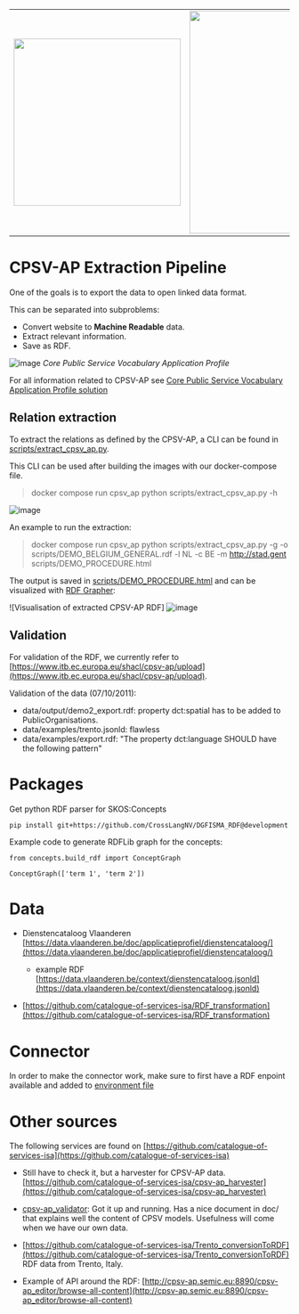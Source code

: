 <table cellspacing="0" cellpadding="0">
    <tr>
        <td><img src="https://user-images.githubusercontent.com/8747446/160939167-1e70640f-ba7d-48fa-93a3-7167520fbbd7.png" width="300"></td>
        <td><img src="https://user-images.githubusercontent.com/8747446/160938749-10b34fed-c9e8-4644-8218-2d61fcae5299.png" width="400"></td>
    </tr>
</table>

# CPSV-AP Extraction Pipeline

One of the goals is to export the data to open linked data format.

This can be separated into subproblems:

* Convert website to **Machine Readable** data.
* Extract relevant information.
* Save as RDF.

![image](https://user-images.githubusercontent.com/8747446/161078291-803b78de-b4f9-414f-aa53-3c444fd7e671.png)
  *Core Public Service Vocabulary Application Profile*

For all information related to CPSV-AP
see [Core Public Service Vocabulary Application Profile solution](https://joinup.ec.europa.eu/collection/semantic-interoperability-community-semic/solution/core-public-service-vocabulary-application-profile/releases)

## Relation extraction

To extract the relations as defined by the CPSV-AP, a CLI can be found
in [scripts/extract_cpsv_ap.py](scripts/extract_cpsv_ap.py).

This CLI can be used after building the images with our docker-compose file.

> docker compose run cpsv_ap python scripts/extract_cpsv_ap.py -h

![image](https://user-images.githubusercontent.com/8747446/161078551-6ce66a33-9fe5-4619-af65-b711cac44632.png)


An example to run the extraction:

> docker compose run cpsv_ap python scripts/extract_cpsv_ap.py -g -o scripts/DEMO_BELGIUM_GENERAL.rdf -l NL -c BE -m http://stad.gent scripts/DEMO_PROCEDURE.html

The output is saved in [scripts/DEMO_PROCEDURE.html](scripts/DEMO_PROCEDURE.html) and can be visualized with [RDF Grapher](https://www.ldf.fi/service/rdf-grapher):

![Visualisation of extracted CPSV-AP RDF]
![image](https://user-images.githubusercontent.com/8747446/161078882-eae61bd5-1348-4be8-bb9c-b38b72b75c07.png)


## Validation

For validation of the RDF, we currently refer
to [https://www.itb.ec.europa.eu/shacl/cpsv-ap/upload](https://www.itb.ec.europa.eu/shacl/cpsv-ap/upload).

Validation of the data (07/10/2011):

* data/output/demo2_export.rdf: property dct:spatial has to be added to PublicOrganisations.
* data/examples/trento.jsonld: flawless
* data/examples/export.rdf: "The property dct:language SHOULD have the following pattern"

# Packages

Get python RDF parser for SKOS:Concepts

    pip install git+https://github.com/CrossLangNV/DGFISMA_RDF@development

Example code to generate RDFLib graph for the concepts:

    from concepts.build_rdf import ConceptGraph

    ConceptGraph(['term 1', 'term 2'])

# Data

* Dienstencataloog
  Vlaanderen [https://data.vlaanderen.be/doc/applicatieprofiel/dienstencataloog/](https://data.vlaanderen.be/doc/applicatieprofiel/dienstencataloog/)

    * example RDF
      [https://data.vlaanderen.be/context/dienstencataloog.jsonld](https://data.vlaanderen.be/context/dienstencataloog.jsonld)

* [https://github.com/catalogue-of-services-isa/RDF_transformation](https://github.com/catalogue-of-services-isa/RDF_transformation)

# Connector

In order to make the connector work, make sure to first have a RDF enpoint available and added to [environment file](secrets/cpsv_ap.env)

# Other sources

The following services are found
on [https://github.com/catalogue-of-services-isa](https://github.com/catalogue-of-services-isa)

* Still have to check it, but a harvester for CPSV-AP data.
  [https://github.com/catalogue-of-services-isa/cpsv-ap_harvester](https://github.com/catalogue-of-services-isa/cpsv-ap_harvester)

* [cpsv-ap_validator](https://github.com/catalogue-of-services-isa/cpsv-ap_validator): Got it up and running. Has a nice
  document in doc/ that explains well the content of CPSV models. Usefulness will come when we have our own data.

* [https://github.com/catalogue-of-services-isa/Trento_conversionToRDF](https://github.com/catalogue-of-services-isa/Trento_conversionToRDF)
  RDF data from Trento, Italy.

* Example of API around the
  RDF: [http://cpsv-ap.semic.eu:8890/cpsv-ap_editor/browse-all-content](http://cpsv-ap.semic.eu:8890/cpsv-ap_editor/browse-all-content)
